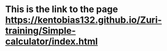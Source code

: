 # This is the link to the page  https://kentobias132.github.io/Zuri-training/Simple-calculator/index.html
